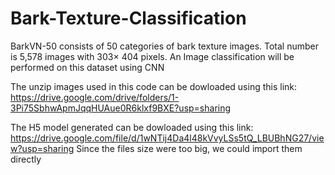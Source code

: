 # Bark-Texture-Classification
BarkVN-50 consists of 50 categories of bark texture images. Total number is 5,578 images with 303× 404 pixels. An Image classification will be performed on this dataset using CNN

The unzip images used in this code can be dowloaded using this link: https://drive.google.com/drive/folders/1-3Pi75SbhwApmJqqHUAue0R6klxf9BXE?usp=sharing

The H5 model generated can be dowloaded using this link: https://drive.google.com/file/d/1wNTij4Da4l48kVvyLSs5tQ_LBUBhNG27/view?usp=sharing
Since the files size were too big, we could import them directly 
